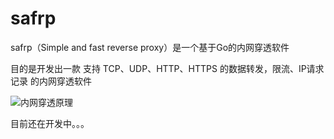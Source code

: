 # safrp
safrp（Simple and fast reverse proxy）是一个基于Go的内网穿透软件

目的是开发出一款 支持 TCP、UDP、HTTP、HTTPS 的数据转发，限流、IP请求记录 的内网穿透软件

![内网穿透原理](https://github.com/laijinhang/safrp/blob/master/%E5%86%85%E7%BD%91%E7%A9%BF%E9%80%8F.png)

目前还在开发中。。。
